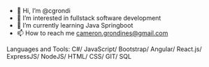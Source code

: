 - 👋 Hi, I’m @cgrondi
- 👀 I’m interested in fullstack software development 
- 🌱 I’m currently learning Java Springboot
- 📫 How to reach me cameron.grondines@gmail.com

Languages and Tools:
C#/ JavaScript/ Bootstrap/ Angular/ React.js/ ExpressJS/ NodeJS/ HTML/ CSS/ GIT/ SQL

<!---
cgrondi/cgrondi is a ✨ special ✨ repository because its `README.md` (this file) appears on your GitHub profile.
You can click the Preview link to take a look at your changes.
--->
